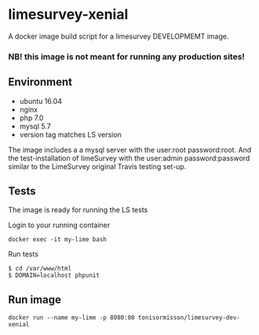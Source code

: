# limesurvey-xenial
A docker image build script for a limesurvey DEVELOPMEMT image. 

### NB! this image is not meant for running any production sites!

## Environment

- ubuntu 16.04
- nginx
- php 7.0
- mysql 5.7
- version tag matches LS version

The image includes a a mysql server with the user:root password:root.
And the test-installation of limeSurvey with the user:admin password:password similar to the LimeSurvey original Travis testing set-up.

## Tests

The image is ready for running the LS tests

Login to your running container
```
docker exec -it my-lime bash
```

Run tests
```
$ cd /var/www/html
$ DOMAIN=localhost phpunit
```


## Run image

```
docker run --name my-lime -p 8080:80 tonisormisson/limesurvey-dev-xenial
```

